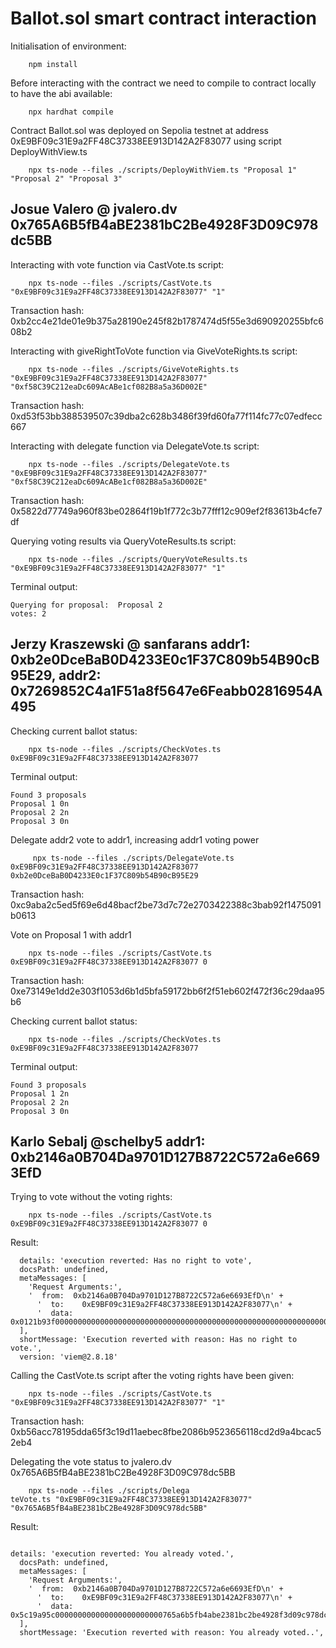 # Ballot.sol smart contract interaction

Initialisation of environment:

```shell
    npm install
```

Before interacting with the contract we need to compile to contract locally to have the abi available:

```shell
    npx hardhat compile
```

Contract Ballot.sol was deployed on Sepolia testnet at address 0xE9BF09c31E9a2FF48C37338EE913D142A2F83077 using script DeployWithView.ts

```shell
    npx ts-node --files ./scripts/DeployWithViem.ts "Proposal 1" "Proposal 2" "Proposal 3"
```

## Josue Valero @ jvalero.dv 0x765A6B5fB4aBE2381bC2Be4928F3D09C978dc5BB

Interacting with vote function via CastVote.ts script:

```shell
    npx ts-node --files ./scripts/CastVote.ts "0xE9BF09c31E9a2FF48C37338EE913D142A2F83077" "1"
```

Transaction hash: 0xb2cc4e21de01e9b375a28190e245f82b1787474d5f55e3d690920255bfc608b2

Interacting with giveRightToVote function via GiveVoteRights.ts script:

```shell
    npx ts-node --files ./scripts/GiveVoteRights.ts "0xE9BF09c31E9a2FF48C37338EE913D142A2F83077" "0xf58C39C212eaDc609AcABe1cf082B8a5a36D002E"
```

Transaction hash: 0xd53f53bb388539507c39dba2c628b3486f39fd60fa77f114fc77c07edfecc667

Interacting with delegate function via DelegateVote.ts script:

```shell
    npx ts-node --files ./scripts/DelegateVote.ts "0xE9BF09c31E9a2FF48C37338EE913D142A2F83077" "0xf58C39C212eaDc609AcABe1cf082B8a5a36D002E"
```

Transaction hash: 0x5822d77749a960f83be02864f19b1f772c3b77fff12c909ef2f83613b4cfe7df

Querying voting results via QueryVoteResults.ts script:

```shell
    npx ts-node --files ./scripts/QueryVoteResults.ts "0xE9BF09c31E9a2FF48C37338EE913D142A2F83077" "1"
```

Terminal output:

    Querying for proposal:  Proposal 2
    votes: 2

## Jerzy Kraszewski @ sanfarans addr1: 0xb2e0DceBaB0D4233E0c1F37C809b54B90cB95E29, addr2: 0x7269852C4a1F51a8f5647e6Feabb02816954A495

Checking current ballot status:

```shell
    npx ts-node --files ./scripts/CheckVotes.ts 0xE9BF09c31E9a2FF48C37338EE913D142A2F83077
```

Terminal output:

    Found 3 proposals
    Proposal 1 0n
    Proposal 2 2n
    Proposal 3 0n

Delegate addr2 vote to addr1, increasing addr1 voting power

```shell
     npx ts-node --files ./scripts/DelegateVote.ts 0xE9BF09c31E9a2FF48C37338EE913D142A2F83077 0xb2e0DceBaB0D4233E0c1F37C809b54B90cB95E29
```

Transaction hash: 0xc9aba2c5ed5f69e6d48bacf2be73d7c72e2703422388c3bab92f1475091b0613

Vote on Proposal 1 with addr1

```shell
    npx ts-node --files ./scripts/CastVote.ts 0xE9BF09c31E9a2FF48C37338EE913D142A2F83077 0
```

Transaction hash: 0xe73149e1dd2e303f1053d6b1d5bfa59172bb6f2f51eb602f472f36c29daa95b6

Checking current ballot status:

```shell
    npx ts-node --files ./scripts/CheckVotes.ts 0xE9BF09c31E9a2FF48C37338EE913D142A2F83077
```

Terminal output:

    Found 3 proposals
    Proposal 1 2n
    Proposal 2 2n
    Proposal 3 0n

## Karlo Sebalj @schelby5 addr1: 0xb2146a0B704Da9701D127B8722C572a6e6693EfD
Trying to vote without the voting rights:
```shell
    npx ts-node --files ./scripts/CastVote.ts 0xE9BF09c31E9a2FF48C37338EE913D142A2F83077 0
```
Result: 
```shell
  details: 'execution reverted: Has no right to vote',
  docsPath: undefined,
  metaMessages: [
    'Request Arguments:',
    '  from:  0xb2146a0B704Da9701D127B8722C572a6e6693EfD\n' +
      '  to:    0xE9BF09c31E9a2FF48C37338EE913D142A2F83077\n' +
      '  data:  0x0121b93f0000000000000000000000000000000000000000000000000000000000000001'
  ],
  shortMessage: 'Execution reverted with reason: Has no right to vote.',
  version: 'viem@2.8.18'
```
Calling the CastVote.ts script after the voting rights have been given:
```shell
    npx ts-node --files ./scripts/CastVote.ts "0xE9BF09c31E9a2FF48C37338EE913D142A2F83077" "1"
```
Transaction hash: 0xb56acc78195dda65f3c19d11aebec8fbe2086b9523656118cd2d9a4bcac52eb4

Delegating the vote status to jvalero.dv 0x765A6B5fB4aBE2381bC2Be4928F3D09C978dc5BB

```shell
    npx ts-node --files ./scripts/Delega
teVote.ts "0xE9BF09c31E9a2FF48C37338EE913D142A2F83077" "0x765A6B5fB4aBE2381bC2Be4928F3D09C978dc5BB"
```

Result:
```shell

details: 'execution reverted: You already voted.',
  docsPath: undefined,
  metaMessages: [
    'Request Arguments:',
    '  from:  0xb2146a0B704Da9701D127B8722C572a6e6693EfD\n' +
      '  to:    0xE9BF09c31E9a2FF48C37338EE913D142A2F83077\n' +
      '  data:  0x5c19a95c000000000000000000000000765a6b5fb4abe2381bc2be4928f3d09c978dc5bb'
  ],
  shortMessage: 'Execution reverted with reason: You already voted..',
```
